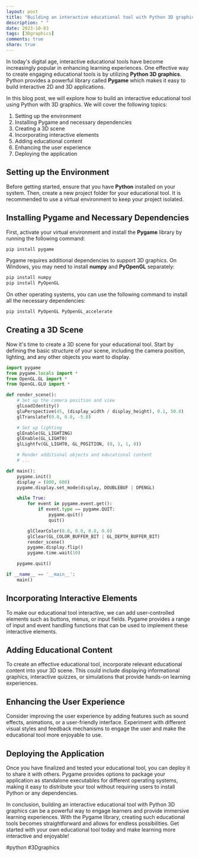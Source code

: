 ```yaml
---
layout: post
title: "Building an interactive educational tool with Python 3D graphics"
description: " "
date: 2023-10-03
tags: [3Dgraphics]
comments: true
share: true
---
```


In today's digital age, interactive educational tools have become increasingly popular in enhancing learning experiences. One effective way to create engaging educational tools is by utilizing **Python 3D graphics**. Python provides a powerful library called **Pygame** which makes it easy to build interactive 2D and 3D applications.

In this blog post, we will explore how to build an interactive educational tool using Python with 3D graphics. We will cover the following topics:

1. Setting up the environment
2. Installing Pygame and necessary dependencies
3. Creating a 3D scene
4. Incorporating interactive elements
5. Adding educational content
6. Enhancing the user experience
7. Deploying the application

## Setting up the Environment

Before getting started, ensure that you have **Python** installed on your system. Then, create a new project folder for your educational tool. It is recommended to use a virtual environment to keep your project isolated.

## Installing Pygame and Necessary Dependencies

First, activate your virtual environment and install the **Pygame** library by running the following command:

```bash
pip install pygame
```

Pygame requires additional dependencies to support 3D graphics. On Windows, you may need to install **numpy** and **PyOpenGL** separately:

```bash
pip install numpy
pip install PyOpenGL
```

On other operating systems, you can use the following command to install all the necessary dependencies:

```bash
pip install PyOpenGL PyOpenGL_accelerate
```

## Creating a 3D Scene

Now it's time to create a 3D scene for your educational tool. Start by defining the basic structure of your scene, including the camera position, lighting, and any other objects you want to display.

```python
import pygame
from pygame.locals import *
from OpenGL.GL import *
from OpenGL.GLU import *

def render_scene():
    # Set up the camera position and view
    glLoadIdentity()
    gluPerspective(45, (display_width / display_height), 0.1, 50.0)
    glTranslatef(0.0, 0.0, -5.0)

    # Set up lighting
    glEnable(GL_LIGHTING)
    glEnable(GL_LIGHT0)
    glLightfv(GL_LIGHT0, GL_POSITION, (0, 1, 1, 0))

    # Render additional objects and educational content
    # ...

def main():
    pygame.init()
    display = (800, 600)
    pygame.display.set_mode(display, DOUBLEBUF | OPENGL)

    while True:
        for event in pygame.event.get():
            if event.type == pygame.QUIT:
                pygame.quit()
                quit()

        glClearColor(0.0, 0.0, 0.0, 0.0)
        glClear(GL_COLOR_BUFFER_BIT | GL_DEPTH_BUFFER_BIT)
        render_scene()
        pygame.display.flip()
        pygame.time.wait(10)

    pygame.quit()

if __name__ == '__main__':
    main()
```

## Incorporating Interactive Elements

To make our educational tool interactive, we can add user-controlled elements such as buttons, menus, or input fields. Pygame provides a range of input and event handling functions that can be used to implement these interactive elements.

## Adding Educational Content

To create an effective educational tool, incorporate relevant educational content into your 3D scene. This could include displaying informational graphics, interactive quizzes, or simulations that provide hands-on learning experiences.

## Enhancing the User Experience

Consider improving the user experience by adding features such as sound effects, animations, or a user-friendly interface. Experiment with different visual styles and feedback mechanisms to engage the user and make the educational tool more enjoyable to use.

## Deploying the Application

Once you have finalized and tested your educational tool, you can deploy it to share it with others. Pygame provides options to package your application as standalone executables for different operating systems, making it easy to distribute your tool without requiring users to install Python or any dependencies.

In conclusion, building an interactive educational tool with Python 3D graphics can be a powerful way to engage learners and provide immersive learning experiences. With the Pygame library, creating such educational tools becomes straightforward and allows for endless possibilities. Get started with your own educational tool today and make learning more interactive and enjoyable!

\#python #3Dgraphics